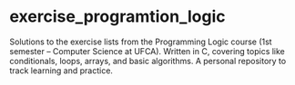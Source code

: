 # exercise_programtion_logic
Solutions to the exercise lists from the Programming Logic course (1st semester – Computer Science at UFCA). Written in C, covering topics like conditionals, loops, arrays, and basic algorithms. A personal repository to track learning and practice.
